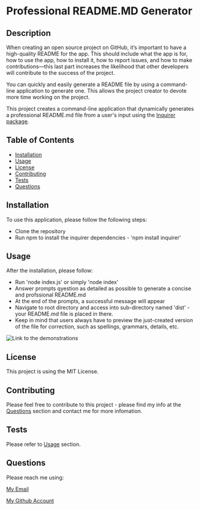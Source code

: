 # Professional README.MD Generator

## Description
When creating an open source project on GitHub, it’s important to have a high-quality README for the app. This should include what the app is for, how to use the app, how to install it, how to report issues, and how to make contributions—this last part increases the likelihood that other developers will contribute to the success of the project.

You can quickly and easily generate a README file by using a command-line application to generate one. This allows the project creator to devote more time working on the project.

This project creates a command-line application that dynamically generates a professional README.md file from a user's input using the [Inquirer package](https://www.npmjs.com/package/inquirer).

## Table of Contents

* [Installation](#installation)
* [Usage](#usage)
* [License](#license)
* [Contributing](#contributing)
* [Tests](#tests)
* [Questions](#questions)

## Installation

To use this application, please follow the following steps:
- Clone the repository
- Run npm to install the inquirer dependencies - 'npm install inquirer'

## Usage 
After the installation, please follow:
- Run 'node index.js' or simply 'node index'
- Answer prompts qyestion as detailed as possible to generate a concise and profssional README.md
- At the end of the prompts, a successful message will appear
- Navigate to root directory and access into sub-directory named 'dist' - your README.md file is placed in there.
- Keep in mind that users always have to preview the just-created version of the file for correction, such as spellings, grammars, details, etc.

![Link to the demonstrations](./assets/video/readme-demonstration)

## License

This project is using the MIT License.

## Contributing

Please feel free to contribute to this project - please find my info at the [Questions](#questions) section and contact me for more infomation.

## Tests

Please refer to [Usage](#usage) section.

## Questions

Please reach me using:

<a href = "mailto:khanhlam1990@yahoo.com"> My Email </a>

[My Github Account](https://github.com/khanhlam90)